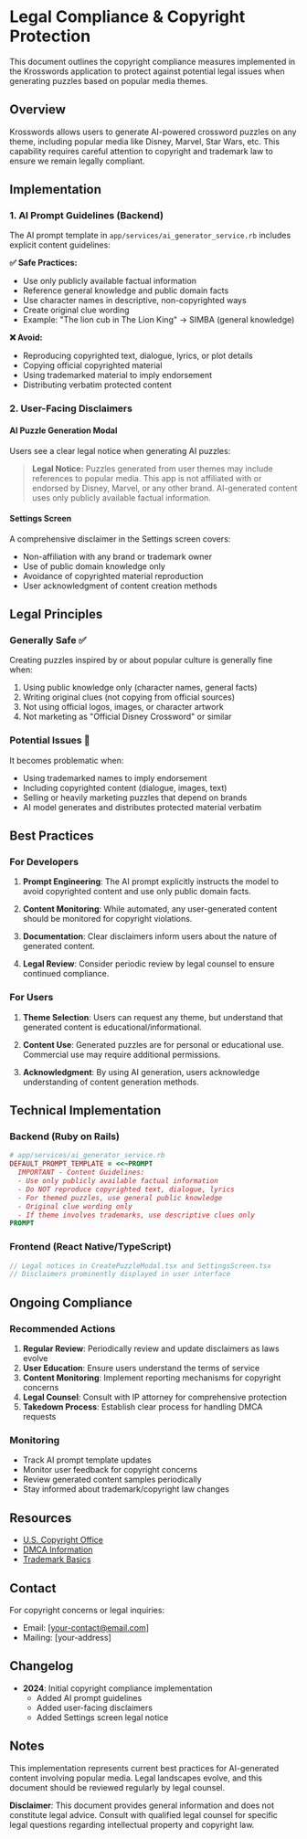 # Legal Compliance & Copyright Protection

This document outlines the copyright compliance measures implemented in the Krosswords application to protect against potential legal issues when generating puzzles based on popular media themes.

## Overview

Krosswords allows users to generate AI-powered crossword puzzles on any theme, including popular media like Disney, Marvel, Star Wars, etc. This capability requires careful attention to copyright and trademark law to ensure we remain legally compliant.

## Implementation

### 1. AI Prompt Guidelines (Backend)

The AI prompt template in `app/services/ai_generator_service.rb` includes explicit content guidelines:

**✅ Safe Practices:**
- Use only publicly available factual information
- Reference general knowledge and public domain facts
- Use character names in descriptive, non-copyrighted ways
- Create original clue wording
- Example: "The lion cub in The Lion King" → SIMBA (general knowledge)

**❌ Avoid:**
- Reproducing copyrighted text, dialogue, lyrics, or plot details
- Copying official copyrighted material
- Using trademarked material to imply endorsement
- Distributing verbatim protected content

### 2. User-Facing Disclaimers

#### AI Puzzle Generation Modal
Users see a clear legal notice when generating AI puzzles:
> **Legal Notice:** Puzzles generated from user themes may include references to popular media. This app is not affiliated with or endorsed by Disney, Marvel, or any other brand. AI-generated content uses only publicly available factual information.

#### Settings Screen
A comprehensive disclaimer in the Settings screen covers:
- Non-affiliation with any brand or trademark owner
- Use of public domain knowledge only
- Avoidance of copyrighted material reproduction
- User acknowledgment of content creation methods

## Legal Principles

### Generally Safe ✅
Creating puzzles inspired by or about popular culture is generally fine when:
1. Using public knowledge only (character names, general facts)
2. Writing original clues (not copying from official sources)
3. Not using official logos, images, or character artwork
4. Not marketing as "Official Disney Crossword" or similar

### Potential Issues 🚫
It becomes problematic when:
- Using trademarked names to imply endorsement
- Including copyrighted content (dialogue, images, text)
- Selling or heavily marketing puzzles that depend on brands
- AI model generates and distributes protected material verbatim

## Best Practices

### For Developers

1. **Prompt Engineering**: The AI prompt explicitly instructs the model to avoid copyrighted content and use only public domain facts.

2. **Content Monitoring**: While automated, any user-generated content should be monitored for copyright violations.

3. **Documentation**: Clear disclaimers inform users about the nature of generated content.

4. **Legal Review**: Consider periodic review by legal counsel to ensure continued compliance.

### For Users

1. **Theme Selection**: Users can request any theme, but understand that generated content is educational/informational.

2. **Content Use**: Generated puzzles are for personal or educational use. Commercial use may require additional permissions.

3. **Acknowledgment**: By using AI generation, users acknowledge understanding of content generation methods.

## Technical Implementation

### Backend (Ruby on Rails)

```ruby
# app/services/ai_generator_service.rb
DEFAULT_PROMPT_TEMPLATE = <<~PROMPT
  IMPORTANT - Content Guidelines:
  - Use only publicly available factual information
  - Do NOT reproduce copyrighted text, dialogue, lyrics
  - For themed puzzles, use general public knowledge
  - Original clue wording only
  - If theme involves trademarks, use descriptive clues only
PROMPT
```

### Frontend (React Native/TypeScript)

```typescript
// Legal notices in CreatePuzzleModal.tsx and SettingsScreen.tsx
// Disclaimers prominently displayed in user interface
```

## Ongoing Compliance

### Recommended Actions

1. **Regular Review**: Periodically review and update disclaimers as laws evolve
2. **User Education**: Ensure users understand the terms of service
3. **Content Monitoring**: Implement reporting mechanisms for copyright concerns
4. **Legal Counsel**: Consult with IP attorney for comprehensive protection
5. **Takedown Process**: Establish clear process for handling DMCA requests

### Monitoring

- Track AI prompt template updates
- Monitor user feedback for copyright concerns
- Review generated content samples periodically
- Stay informed about trademark/copyright law changes

## Resources

- [U.S. Copyright Office](https://www.copyright.gov/)
- [DMCA Information](https://www.copyright.gov/dmca/)
- [Trademark Basics](https://www.uspto.gov/trademarks/basics)

## Contact

For copyright concerns or legal inquiries:
- Email: [your-contact@email.com]
- Mailing: [your-address]

## Changelog

- **2024**: Initial copyright compliance implementation
  - Added AI prompt guidelines
  - Added user-facing disclaimers
  - Added Settings screen legal notice

## Notes

This implementation represents current best practices for AI-generated content involving popular media. Legal landscapes evolve, and this document should be reviewed regularly by legal counsel.

**Disclaimer**: This document provides general information and does not constitute legal advice. Consult with qualified legal counsel for specific legal questions regarding intellectual property and copyright law.


